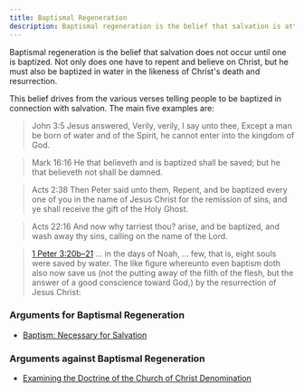 ```yaml
---
title: Baptismal Regeneration
description: Baptismal regeneration is the belief that salvation is attained by water baptism.
---
```

Baptismal regeneration is the belief that salvation does not occur until one is baptized. Not only does one have to repent and believe on Christ, but he must also be baptized in water in the likeness of Christ's death and resurrection.

This belief drives from the various verses telling people to be baptized in connection with salvation. The main five examples are:

> John 3:5  Jesus answered, Verily, verily, I say unto thee, Except a man be born of water and of the Spirit, he cannot enter into the kingdom of God.

> Mark 16:16  He that believeth and is baptized shall be saved; but he that believeth not shall be damned.

> Acts 2:38  Then Peter said unto them, Repent, and be baptized every one of you in the name of Jesus Christ for the remission of sins, and ye shall receive the gift of the Holy Ghost.

> Acts 22:16  And now why tarriest thou? arise, and be baptized, and wash away thy sins, calling on the name of the Lord.

> [1 Peter 3:20b–21](https://www.biblegateway.com/passage/?search=1+Peter+3%3A20%E2%80%9321&version=KJV) … in the days of Noah, … few, that is, eight souls were saved by water. The like figure whereunto even baptism doth also now save us (not the putting away of the filth of the flesh, but the answer of a good conscience toward God,) by the resurrection of Jesus Christ:

### Arguments for Baptismal Regeneration

* [Baptism: Necessary for Salvation](https://www.lavistachurchofchrist.org/cms/baptism-necessary-for-salvation/)

### Arguments against Baptismal Regeneration

* [Examining the Doctrine of the Church of Christ Denomination](http://www.chocd.org/baptismalregeneration.html)
